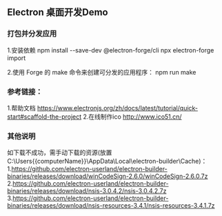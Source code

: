 ## Electron 桌面开发Demo

### 打包并分发应用
1.安装依赖
npm install --save-dev @electron-forge/cli
npx electron-forge import

2.使用 Forge 的 make 命令来创建可分发的应用程序：
npm run make

### 参考链接：
1.帮助文档 https://www.electronjs.org/zh/docs/latest/tutorial/quick-start#scaffold-the-project
2.在线制作ico http://www.ico51.cn/

### 其他说明 
如下载不成功，需手动下载的资源(放置C:\Users\{{computerName}}\AppData\Local\electron-builder\Cache)：
1.https://github.com/electron-userland/electron-builder-binaries/releases/download/winCodeSign-2.6.0/winCodeSign-2.6.0.7z
2.https://github.com/electron-userland/electron-builder-binaries/releases/download/nsis-3.0.4.2/nsis-3.0.4.2.7z
3.https://github.com/electron-userland/electron-builder-binaries/releases/download/nsis-resources-3.4.1/nsis-resources-3.4.1.7z

